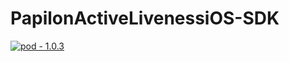 # PapilonActiveLivenessiOS-SDK

[![pod - 1.0.3](https://img.shields.io/badge/pod-1.0.3-blue)](https://cocoapods.org/)
